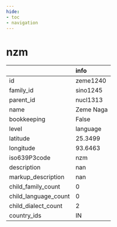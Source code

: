 ```yaml
---
hide:
- toc
- navigation
---
```

# nzm
|                      | info      |
|:---------------------|:----------|
| id                   | zeme1240  |
| family_id            | sino1245  |
| parent_id            | nucl1313  |
| name                 | Zeme Naga |
| bookkeeping          | False     |
| level                | language  |
| latitude             | 25.3499   |
| longitude            | 93.6463   |
| iso639P3code         | nzm       |
| description          | nan       |
| markup_description   | nan       |
| child_family_count   | 0         |
| child_language_count | 0         |
| child_dialect_count  | 2         |
| country_ids          | IN        |